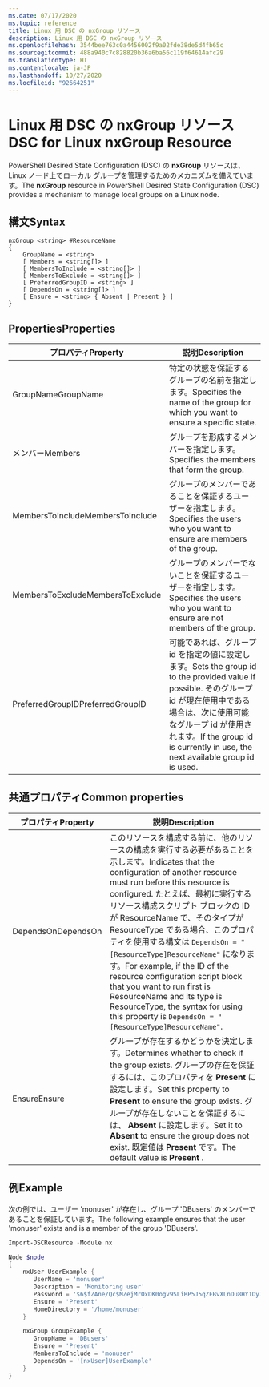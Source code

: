 ```yaml
---
ms.date: 07/17/2020
ms.topic: reference
title: Linux 用 DSC の nxGroup リソース
description: Linux 用 DSC の nxGroup リソース
ms.openlocfilehash: 3544bee763c0a4456002f9a02fde38de5d4fb65c
ms.sourcegitcommit: 488a940c7c828820b36a6ba56c119f64614afc29
ms.translationtype: HT
ms.contentlocale: ja-JP
ms.lasthandoff: 10/27/2020
ms.locfileid: "92664251"
---
```

# <a name="dsc-for-linux-nxgroup-resource"></a><span data-ttu-id="06d4d-103">Linux 用 DSC の nxGroup リソース</span><span class="sxs-lookup"><span data-stu-id="06d4d-103">DSC for Linux nxGroup Resource</span></span>

<span data-ttu-id="06d4d-104">PowerShell Desired State Configuration (DSC) の **nxGroup** リソースは、Linux ノード上でローカル グループを管理するためのメカニズムを備えています。</span><span class="sxs-lookup"><span data-stu-id="06d4d-104">The **nxGroup** resource in PowerShell Desired State Configuration (DSC) provides a mechanism to manage local groups on a Linux node.</span></span>

## <a name="syntax"></a><span data-ttu-id="06d4d-105">構文</span><span class="sxs-lookup"><span data-stu-id="06d4d-105">Syntax</span></span>

```Syntax
nxGroup <string> #ResourceName
{
    GroupName = <string>
    [ Members = <string[]> ]
    [ MembersToInclude = <string[]> ]
    [ MembersToExclude = <string[]> ]
    [ PreferredGroupID = <string> ]
    [ DependsOn = <string[]> ]
    [ Ensure = <string> { Absent | Present } ]
}
```

## <a name="properties"></a><span data-ttu-id="06d4d-106">Properties</span><span class="sxs-lookup"><span data-stu-id="06d4d-106">Properties</span></span>

|<span data-ttu-id="06d4d-107">プロパティ</span><span class="sxs-lookup"><span data-stu-id="06d4d-107">Property</span></span> |<span data-ttu-id="06d4d-108">説明</span><span class="sxs-lookup"><span data-stu-id="06d4d-108">Description</span></span> |
|---|---|
|<span data-ttu-id="06d4d-109">GroupName</span><span class="sxs-lookup"><span data-stu-id="06d4d-109">GroupName</span></span> |<span data-ttu-id="06d4d-110">特定の状態を保証するグループの名前を指定します。</span><span class="sxs-lookup"><span data-stu-id="06d4d-110">Specifies the name of the group for which you want to ensure a specific state.</span></span> |
|<span data-ttu-id="06d4d-111">メンバー</span><span class="sxs-lookup"><span data-stu-id="06d4d-111">Members</span></span> |<span data-ttu-id="06d4d-112">グループを形成するメンバーを指定します。</span><span class="sxs-lookup"><span data-stu-id="06d4d-112">Specifies the members that form the group.</span></span> |
|<span data-ttu-id="06d4d-113">MembersToInclude</span><span class="sxs-lookup"><span data-stu-id="06d4d-113">MembersToInclude</span></span> |<span data-ttu-id="06d4d-114">グループのメンバーであることを保証するユーザーを指定します。</span><span class="sxs-lookup"><span data-stu-id="06d4d-114">Specifies the users who you want to ensure are members of the group.</span></span> |
|<span data-ttu-id="06d4d-115">MembersToExclude</span><span class="sxs-lookup"><span data-stu-id="06d4d-115">MembersToExclude</span></span> |<span data-ttu-id="06d4d-116">グループのメンバーでないことを保証するユーザーを指定します。</span><span class="sxs-lookup"><span data-stu-id="06d4d-116">Specifies the users who you want to ensure are not members of the group.</span></span> |
|<span data-ttu-id="06d4d-117">PreferredGroupID</span><span class="sxs-lookup"><span data-stu-id="06d4d-117">PreferredGroupID</span></span> |<span data-ttu-id="06d4d-118">可能であれば、グループ id を指定の値に設定します。</span><span class="sxs-lookup"><span data-stu-id="06d4d-118">Sets the group id to the provided value if possible.</span></span> <span data-ttu-id="06d4d-119">そのグループ id が現在使用中である場合は、次に使用可能なグループ id が使用されます。</span><span class="sxs-lookup"><span data-stu-id="06d4d-119">If the group id is currently in use, the next available group id is used.</span></span> |

## <a name="common-properties"></a><span data-ttu-id="06d4d-120">共通プロパティ</span><span class="sxs-lookup"><span data-stu-id="06d4d-120">Common properties</span></span>

|<span data-ttu-id="06d4d-121">プロパティ</span><span class="sxs-lookup"><span data-stu-id="06d4d-121">Property</span></span> |<span data-ttu-id="06d4d-122">説明</span><span class="sxs-lookup"><span data-stu-id="06d4d-122">Description</span></span> |
|---|---|
|<span data-ttu-id="06d4d-123">DependsOn</span><span class="sxs-lookup"><span data-stu-id="06d4d-123">DependsOn</span></span> |<span data-ttu-id="06d4d-124">このリソースを構成する前に、他のリソースの構成を実行する必要があることを示します。</span><span class="sxs-lookup"><span data-stu-id="06d4d-124">Indicates that the configuration of another resource must run before this resource is configured.</span></span> <span data-ttu-id="06d4d-125">たとえば、最初に実行するリソース構成スクリプト ブロックの ID が ResourceName で、そのタイプが ResourceType である場合、このプロパティを使用する構文は `DependsOn = "[ResourceType]ResourceName"` になります。</span><span class="sxs-lookup"><span data-stu-id="06d4d-125">For example, if the ID of the resource configuration script block that you want to run first is ResourceName and its type is ResourceType, the syntax for using this property is `DependsOn = "[ResourceType]ResourceName"`.</span></span> |
|<span data-ttu-id="06d4d-126">Ensure</span><span class="sxs-lookup"><span data-stu-id="06d4d-126">Ensure</span></span> |<span data-ttu-id="06d4d-127">グループが存在するかどうかを決定します。</span><span class="sxs-lookup"><span data-stu-id="06d4d-127">Determines whether to check if the group exists.</span></span> <span data-ttu-id="06d4d-128">グループの存在を保証するには、このプロパティを **Present** に設定します。</span><span class="sxs-lookup"><span data-stu-id="06d4d-128">Set this property to **Present** to ensure the group exists.</span></span> <span data-ttu-id="06d4d-129">グループが存在しないことを保証するには、 **Absent** に設定します。</span><span class="sxs-lookup"><span data-stu-id="06d4d-129">Set it to **Absent** to ensure the group does not exist.</span></span> <span data-ttu-id="06d4d-130">既定値は **Present** です。</span><span class="sxs-lookup"><span data-stu-id="06d4d-130">The default value is **Present** .</span></span> |

## <a name="example"></a><span data-ttu-id="06d4d-131">例</span><span class="sxs-lookup"><span data-stu-id="06d4d-131">Example</span></span>

<span data-ttu-id="06d4d-132">次の例では、ユーザー 'monuser' が存在し、グループ 'DBusers' のメンバーであることを保証しています。</span><span class="sxs-lookup"><span data-stu-id="06d4d-132">The following example ensures that the user 'monuser' exists and is a member of the group 'DBusers'.</span></span>

```powershell
Import-DSCResource -Module nx

Node $node
{
    nxUser UserExample {
       UserName = 'monuser'
       Description = 'Monitoring user'
       Password = '$6$fZAne/Qc$MZejMrOxDK0ogv9SLiBP5J5qZFBvXLnDu8HY1Oy7ycX.Y3C7mGPUfeQy3A82ev3zIabhDQnj2ayeuGn02CqE/0'
       Ensure = 'Present'
       HomeDirectory = '/home/monuser'
    }

    nxGroup GroupExample {
       GroupName = 'DBusers'
       Ensure = 'Present'
       MembersToInclude = 'monuser'
       DependsOn = '[nxUser]UserExample'
    }
}
```
